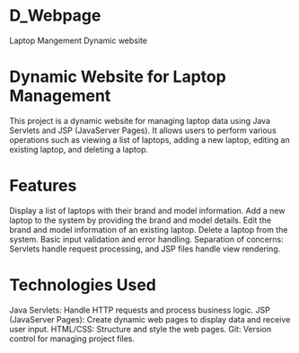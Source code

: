 # D_Webpage
Laptop Mangement Dynamic website
# Dynamic Website for Laptop Management
This project is a dynamic website for managing laptop data using Java Servlets and JSP (JavaServer Pages). It allows users to perform various operations such as viewing a list of laptops, adding a new laptop, editing an existing laptop, and deleting a laptop.

# Features
Display a list of laptops with their brand and model information.
Add a new laptop to the system by providing the brand and model details.
Edit the brand and model information of an existing laptop.
Delete a laptop from the system.
Basic input validation and error handling.
Separation of concerns: Servlets handle request processing, and JSP files handle view rendering.
 # Technologies Used
Java Servlets: Handle HTTP requests and process business logic.
JSP (JavaServer Pages): Create dynamic web pages to display data and receive user input.
HTML/CSS: Structure and style the web pages.
Git: Version control for managing project files.

